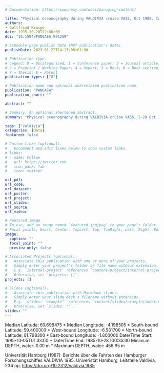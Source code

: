 ```yaml
---
# Documentation: https://wowchemy.com/docs/managing-content/

title: "Physical oceanography during VALDIVIA cruise VA35, Oct 1985. Institut für Meereskunde, Universität Hamburg"
authors: 
- Gottfried Kruspe
date: 1995-10-28T12:00:00
doi: "10.1594/PANGAEA.891259"

# Schedule page publish date (NOT publication's date).
publishDate: 2023-01-22T14:17:05+01:00

# Publication type.
# Legend: 0 = Uncategorized; 1 = Conference paper; 2 = Journal article;
# 3 = Preprint / Working Paper; 4 = Report; 5 = Book; 6 = Book section;
# 7 = Thesis; 8 = Patent
publication_types: ["8"]

# Publication name and optional abbreviated publication name.
publication: "PANGAEA"
publication_short: ""

abstract: ""

# Summary. An optional shortened abstract.
summary: "Physical oceanography during VALDIVIA cruise VA35, 5-28 Oct 1985."

tags: ["Valdivia"]
categories: [data]
featured: false

# Custom links (optional).
#   Uncomment and edit lines below to show custom links.
# links:
# - name: Follow
#   url: https://twitter.com
#   icon_pack: fab
#   icon: twitter

url_pdf:
url_code:
url_dataset:  
url_poster:
url_project:
url_slides:
url_source:
url_video:

# Featured image
# To use, add an image named `featured.jpg/png` to your page's folder. 
# Focal points: Smart, Center, TopLeft, Top, TopRight, Left, Right, BottomLeft, Bottom, BottomRight.
image:
  caption: ""
  focal_point: ""
  preview_only: false

# Associated Projects (optional).
#   Associate this publication with one or more of your projects.
#   Simply enter your project's folder or file name without extension.
#   E.g. `internal-project` references `content/project/internal-project/index.md`.
#   Otherwise, set `projects: []`.
projects: []

# Slides (optional).
#   Associate this publication with Markdown slides.
#   Simply enter your slide deck's filename without extension.
#   E.g. `slides: "example"` references `content/slides/example/index.md`.
#   Otherwise, set `slides: ""`.
slides: ""
---
```

Median Latitude: 60.698475 * Median Longitude: -4.198505 * South-bound Latitude: 59.400000 * West-bound Longitude: -6.531700 * North-bound Latitude: 61.798300 * East-bound Longitude: -1.800000
Date/Time Start: 1985-10-05T01:33:00 * Date/Time End: 1985-10-28T00:35:00
Minimum DEPTH, water: 0.00 m * Maximum DEPTH, water: 456.95 m

Universität Hamburg (1987): Berichte über die Fahrten des Hamburger Forschungschiffes VALDIVIA 1985. Univeristät Hamburg, Leitstelle Valdivia, 234 pp, https://doi.org/10.2312/valdivia.1985